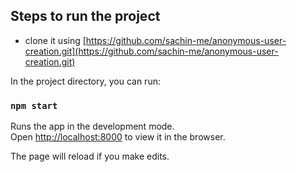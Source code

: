 ## Steps to run the project

  - clone it using [https://github.com/sachin-me/anonymous-user-creation.git](https://github.com/sachin-me/anonymous-user-creation.git)

In the project directory, you can run:

### `npm start`

Runs the app in the development mode.<br>
Open [http://localhost:8000](http://localhost:8000) to view it in the browser.

The page will reload if you make edits.